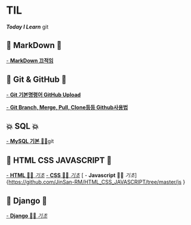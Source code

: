 # TIL
***Today I Learn***
git
## :star2: **MarkDown** :star2:
[ - **MarkDown 끄적임**](https://github.com/JinSan-RM/TIL/blob/master/TIL%20markdown%2023-01-11.md)
## :tada: **Git & GitHub** :tada:
[ - **Git 기본명령어 GitHub Upload**](https://github.com/JinSan-RM/TIL/blob/master/TIL%20Git%20%26%20GitHub%2023-01-11.md)

[ - **Git Branch, Merge, Pull, Clone등등 Github사용법**](https://github.com/JinSan-RM/TIL/blob/master/Git%20%26%20GitHub%20%ED%98%84%EC%97%85%EB%B0%8F%EC%82%AC%EC%9A%A9%EB%B2%95%2023-01-12.md)

## :boom: **SQL** :boom:
[ - **MySQL 기본** :tada::tada:](https://github.com/JinSan-RM/DBMySQL)git

## :rainbow: **HTML CSS JAVASCRIPT** :rainbow:
[ - **HTML** :stars::stars: *기초*](https://github.com/JinSan-RM/HTML_CSS_JAVASCRIPT.git)
[ - **CSS** :eyes::eyes: *기초*](https://github.com/JinSan-RM/HTML_CSS_JAVASCRIPT/tree/master/css)
[ - **Javascript** :ocean::ocean: *기초*]{https://github.com/JinSan-RM/HTML_CSS_JAVASCRIPT/tree/master/js
}
## :hibiscus: **Django** :hibiscus:
[ - **Django** :cherry_blossom::cherry_blossom: *기초* ](https://github.com/JinSan-RM/DjangoTraining)